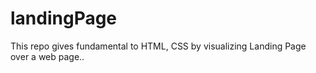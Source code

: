 # landingPage
This repo gives fundamental to HTML, CSS by visualizing Landing Page over a web page..
